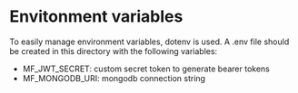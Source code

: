 # Envitonment variables

To easily manage environment variables, dotenv is used.
A .env file should be created in this directory with the following variables:
* MF\_JWT_SECRET: custom secret token to generate bearer tokens
* MF\_MONGODB_URI: mongodb connection string
